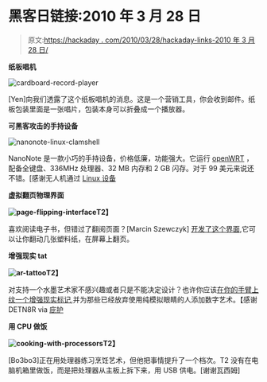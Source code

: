 # 黑客日链接:2010 年 3 月 28 日

> 原文:[https://hackaday . com/2010/03/28/hackaday-links-2010 年 3 月 28 日/](https://hackaday.com/2010/03/28/hackaday-links-march-28-2010/)

**纸板唱机**

![](../Images/c06e6f16dd879eff9a53f473b1cef1ae.png "cardboard-record-player")

[Yen]向我们透露了这个纸板唱机的消息。这是一个营销工具，你会收到邮件。纸板包装里面是一张唱片，包装本身可以折叠成一个播放器。

**可黑客攻击的手持设备**

![](../Images/23913de584f641add0662a881a28b932.png "nanonote-linux-clamshell")

NanoNote 是一款小巧的手持设备，价格低廉，功能强大。它运行 [openWRT](http://openwrt.org/) ，配备全键盘、336MHz 处理器、32 MB 内存和 2 GB 闪存。对于 99 美元来说还不错。[感谢无人机通过 [Linux 设备](http://www.linuxfordevices.com/c/a/News/Qi-Hardware-Ben-NanoNote/)

**虚拟翻页物理界面**

**![](../Images/68336ae724ae6cf9aba6597aa52af376.png "page-flipping-interface")T2】**

喜欢阅读电子书，但错过了翻阅页面？[Marcin Szewczyk] [开发了这个界面](http://wodny.org/special/glbook_plasticpage/),它可以让你翻动几张塑料纸，在屏幕上翻页。

**增强现实 tat**

**![](../Images/bcb2580d7c6b30703b702f592e96e865.png "ar-tattoo")T2】**

对支持一个水墨艺术家不感兴趣或者只是不能决定设计？也许你应该[在你的手臂上纹一个增强现实标记](http://www.youtube.com/watch?v=6XSB70J6a98),并为那些已经放弃使用纯模拟眼睛的人添加数字艺术。【感谢 DETN8R via [庇护](http://www.asylum.com/2010/03/03/rock-a-bitchin-3-d-tat-with-a-little-ar/)

**用 CPU 做饭**

**![](../Images/f5f752a25876372092cfb6a8ed83559a.png "cooking-with-processors")T2】**

[Bo3bo3]正在用处理器练习烹饪艺术，但他把事情提升了一个档次。T2 没有在电脑机箱里做饭，而是把处理器从主板上拆下来，用 USB 供电。[谢谢瓦西姆]